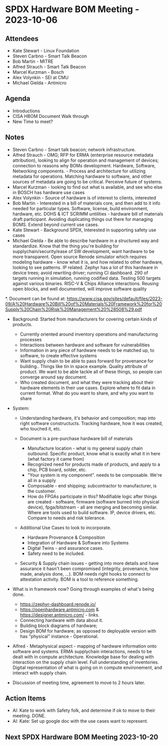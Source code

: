 # SPDX Hardware BOM Meeting - 2023-10-06

## Attendees
* Kate Stewart - Linux Foundation
* Steven Carbno - Smart Talk Beacon
* Bob Martin - MITRE
* Alfred Strauch - Smart Talk Beacon
* Marcel Kurzman - Bosch
* Alex Volynkin - SEI at CMU
* Michael Gielda - Antmicro

## Agenda
* Introductions
* CISA HBOM Document Walk through
* New Time to meet?

## Notes
* Steven Carbno - Smart talk beacon;  network infrastructure.
* Alfred Strauch - OMG;  RFP for ERMA (enterprise resource metadata attribution), looking to align for operation and management of devices;  connection to reasons why BOMs development.   Hardware, Software, Networking components.  - Process and architecture for utilizing metadata for operations.   Matching hardware to software, and other sources of metadata are going to be critical.   Perceive future of systems.
* Marcel Kurzman - looking to find out what is available, and see who else in BOSCH has hardware use cases
* Alex Volynkin - Source of hardware is of interest to clients,  interested 
* Bob Martin - Interested in a bill of materials core, and then add to it info needed for particular types.  Software, license, build environment, hardware, etc. DOHS & ICT SCRIMM untilities - hardware bill of materials  draft participant.   Avoiding duplicating things out there for managing BOMS.   Extend beyond current use cases.
* Kate Stewart - Background SPDX,  Interested in supporting safety use cases
* Michael Gielda - Be able to describe hardware in a structured way and standardize.   Know that the thing you're building for supplychain/security/ease of SW development, want hardware to be more transparent. Open source Renode simulator which requires modeling hardware - know what it is, and how related to other hardware,  looking to see patterns.  IP related.   Zephyr has a lot of this hardware in device trees; avoid rewriting driver; running CI dashboard.   290 of targets running in simulation, running codified data.   Testing 500 targets against various binaries.  RISC-V & Chips Alliance interactions.   Reusing open blocks, and well documented, will improve software quality

*. Document can be found at: https://www.cisa.gov/sites/default/files/2023-09/A%20Hardware%20Bill%20of%20Materials%20Framework%20for%20Supply%20Chain%20Risk%20Management%20%28508%29.pdf
* Background:  Started from manufacturers for covering certain kinds of products.
   * Currently oriented around inventory operations and manufacturing processes
   * Interactions between hardware and software for vulnerabilities
   * Information in any piece of hardware needs to be matched up, to software, to create effective systems
   * Want supply chain to be able to pass forward for provenance for building..   Things like tin in space example.  Quality attribute of product.   We want to be able tackle all of these things, so people can converge around say document.    
   * Who created document, and what they were tracking about their hardware elements in their use cases.   Explore where to fit data in current format.    What do you want to share, and why you want to share
* System:
    * Understanding hardware, it's behavior and composition;  map into right software constructucts.   Tracking hardware, how it was created, who touched it,  etc.
    * Document is a pre-purchase hardware bill of materials
       * Manufacture location - what is my general supply chain outbound.   Specific product, know what is exactly what it in here (what factory it came from)
       * Recognized need for products made of products,  and apply to a chip, PCB board, solder, etc.  
       * "Your system is my component".   needs to be composable.   We're all in a supply 
       * Composable - end shipping;  subcontractor to manufacturer,  is the customer. 
       * How do FPGAs participate in this?   Modifiable logic after things are created - software, firmware (software burned into physical device), fpga/bitstream - all are merging and becoming similar.  Where are tools used to build software.  IP, device drivers, etc.   Compare to needs and risk tolerance. 
       
    * Additional Use Cases to look to incorporate.
        * Hardware Provenance & Composition
        * Integration of Hardware & Software into Systems
        * Digital Twins - and assurance cases.
        * Safety need to be included.   
        
   * Security & Supply chain issues - getting into more details and have assurance it hasn't been compromised (integrity, provenance, how made, analysis done, ...). BOM needs right hooks to connect to attestation activity.  BOM is a tool to reference something. 
 
* What is in framework now?   Going through examples of what's being done.
   * https://zephyr-dashboard.renode.io/
   * https://openhardware.antmicro.com & https://designer.antmicro.com/ - links.
  * Connecting hardware with data about it.
  * Building block diagrams of hardware;  
  * Design BOM for hardware;  as opposed to deployable version with has "physical" instance - Operational.

* Alfred - Metaphysical aspect - mapping of hardware information onto software and systems.   ERMA supplychain interactions, needs to be dealt with in compute architecture.   Knowledge base for dealing with interaction on the supply chain level.   Full understanding of inventories.   Digital representation of what is going on in compute environement, and interact with supply chain.   

* Discussion of meeting time,  agreement to move to 2 hours later.   


## Action Items
* AI:  Kate to work with Safety folk, and determine if ok to move to their meeting.  DONE.
* AI:  Kate: Set up google doc with the use cases want to represent.

## Next SPDX Hardware BOM Meeting 2023-10-20
